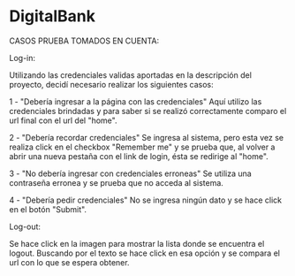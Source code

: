 # DigitalBank
CASOS PRUEBA TOMADOS EN CUENTA:

Log-in:

Utilizando las credenciales validas aportadas en la descripción del proyecto, decidí necesario realizar los siguientes casos:

1 - "Debería ingresar a la página con las credenciales"
    Aquí utilizo las credenciales brindadas y para saber si se realizó correctamente comparo el url final con el url del "home".

2 - "Debería recordar credenciales"
    Se ingresa al sistema, pero esta vez se realiza click en el checkbox "Remember me" y se prueba que, al volver a abrir una nueva pestaña
    con el link de login, ésta se redirige al "home".

3 - "No debería ingresar con credenciales erroneas"
    Se utiliza una contraseña erronea y se prueba que no acceda al sistema.

4 - "Debería pedir credenciales"
    No se ingresa ningún dato y se hace click en el botón "Submit". 

Log-out:

Se hace click en la imagen para mostrar la lista donde se encuentra el logout. 
Buscando por el texto se hace click en esa opción y se compara el url con lo que se espera obtener.